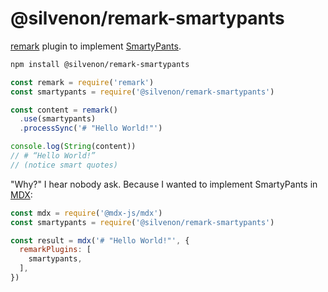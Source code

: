 # @silvenon/remark-smartypants

[remark] plugin to implement [SmartyPants].

```sh
npm install @silvenon/remark-smartypants
```

```js
const remark = require('remark')
const smartypants = require('@silvenon/remark-smartypants')

const content = remark()
  .use(smartypants)
  .processSync('# "Hello World!"')

console.log(String(content))
// # “Hello World!”
// (notice smart quotes)
```

"Why?" I hear nobody ask. Because I wanted to implement SmartyPants in [MDX]:

```js
const mdx = require('@mdx-js/mdx')
const smartypants = require('@silvenon/remark-smartypants')

const result = mdx('# "Hello World!"', {
  remarkPlugins: [
    smartypants,
  ],
})
```

[remark]: https://remark.js.org
[SmartyPants]: https://daringfireball.net/projects/smartypants
[MDX]: https://mdxjs.com
